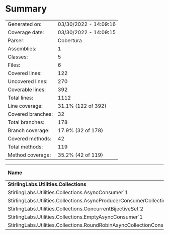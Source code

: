 ﻿# Summary
|||
|:---|:---|
| Generated on: | 03/30/2022 - 14:09:16 |
| Coverage date: | 03/30/2022 - 14:09:15 |
| Parser: | Cobertura |
| Assemblies: | 1 |
| Classes: | 5 |
| Files: | 6 |
| Covered lines: | 122 |
| Uncovered lines: | 270 |
| Coverable lines: | 392 |
| Total lines: | 1112 |
| Line coverage: | 31.1% (122 of 392) |
| Covered branches: | 32 |
| Total branches: | 178 |
| Branch coverage: | 17.9% (32 of 178) |
| Covered methods: | 42 |
| Total methods: | 119 |
| Method coverage: | 35.2% (42 of 119) |

|**Name**|**Covered**|**Uncovered**|**Coverable**|**Total**|**Line coverage**|**Covered**|**Total**|**Branch coverage**|**Covered**|**Total**|**Method coverage**|
|:---|---:|---:|---:|---:|---:|---:|---:|---:|---:|---:|---:|
|**StirlingLabs.Utilities.Collections**|**122**|**270**|**392**|**1112**|**31.1%**|**32**|**178**|**17.9%**|**42**|**119**|**35.2%**|
|StirlingLabs.Utilities.Collections.AsyncConsumer`1|0|1|1|6|0%|0|0||0|1|0%|
|StirlingLabs.Utilities.Collections.AsyncProducerConsumerCollection`1|122|125|247|652|49.3%|32|118|27.1%|42|65|64.6%|
|StirlingLabs.Utilities.Collections.ConcurrentBijectiveSet`2|0|58|58|252|0%|0|28|0%|0|20|0%|
|StirlingLabs.Utilities.Collections.EmptyAsyncConsumer`1|0|15|15|50|0%|0|0||0|14|0%|
|StirlingLabs.Utilities.Collections.RoundRobinAsyncCollectionConsumer`1|0|71|71|152|0%|0|32|0%|0|19|0%|
